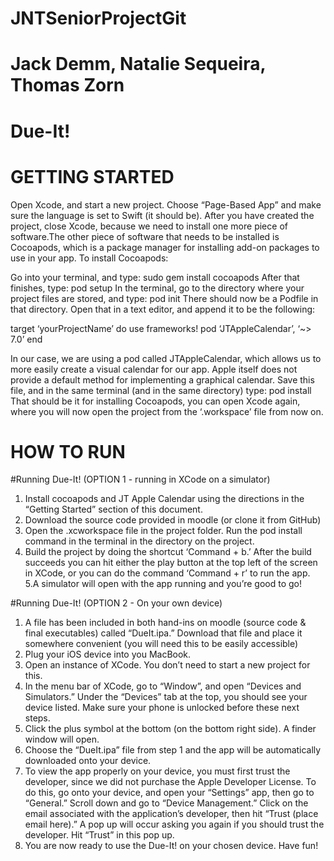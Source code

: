 # JNTSeniorProjectGit
# Jack Demm, Natalie Sequeira, Thomas Zorn
# Due-It!

# GETTING STARTED

Open Xcode, and start a new project. Choose “Page-Based App” and make sure the language is set to Swift (it should be). After you have created the project, close Xcode, because we need to install one more piece of software.The other piece of software that needs to be installed is Cocoapods, which is a package manager for installing add-on packages to use in your app. To install Cocoapods: 

Go into your terminal, and type: sudo gem install cocoapods
After that finishes, type: pod setup
In the terminal, go to the directory where your project files are stored, and type: pod init
There should now be a Podfile in that directory. Open that in a text editor, and append it to be the following:

target ‘yourProjectName’ do
use frameworks!
pod ‘JTAppleCalendar’, ‘~> 7.0’
end

In our case, we are using a pod called JTAppleCalendar, which allows us to more easily create a visual calendar for our app. Apple itself does not provide a default method for implementing a graphical calendar.
Save this file, and in the same terminal (and in the same directory) type: pod install
That should be it for installing Cocoapods, you can open Xcode again, where you will now open the project from the ‘.workspace’ file from now on.

# HOW TO RUN

#Running Due-It! (OPTION 1 - running in XCode on a simulator)

1. Install cocoapods and JT Apple Calendar using the directions in the “Getting Started” section of this document. 
2. Download the source code provided in moodle (or clone it from GitHub)
3. Open the .xcworkspace file in the project folder. Run the pod install command in the terminal in the directory on the project.
4. Build the project by doing the shortcut ‘Command + b.’ After the build succeeds you can hit either the play button at the top left of the screen in XCode, or you can do the command ‘Command + r’ to run the app.
5.A simulator will open with the app running and you’re good to go!

#Running Due-It! (OPTION 2 - On your own device)
1. A file has been included in both hand-ins on moodle (source code & final executables) called “DueIt.ipa.” Download that file and place it somewhere convenient (you will need this to be easily accessible)
2. Plug your iOS device into you MacBook. 
3. Open an instance of XCode. You don’t need to start a new project for this.
4. In the menu bar of XCode, go to “Window”, and open “Devices and Simulators.” Under the “Devices” tab at the top, you should see your device listed. Make sure your phone is unlocked before these next steps.
5. Click the plus symbol at the bottom (on the bottom right side). A finder window will open.
6. Choose the “DueIt.ipa” file from step 1 and the app will be automatically downloaded onto your device. 
7. To view the app properly on your device, you must first trust the developer, since we did not purchase the Apple Developer License. To do this, go onto your device, and open your “Settings” app, then go to “General.” Scroll down and go to “Device Management.” Click on the email associated with the application’s developer, then hit “Trust (place email here).” A pop up will occur asking you again if you should trust the developer. Hit “Trust” in this pop up.
8. You are now ready to use the Due-It! on your chosen device. Have fun!
